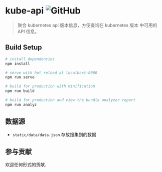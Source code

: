# kube-api ![GitHub](https://img.shields.io/github/license/lework/kube-api)

> 聚合 kubernetes api 版本信息，方便查询在 kubernetes 版本 中可用的 API 信息。

## Build Setup

```bash
# install dependencies
npm install

# serve with hot reload at localhost:8080
npm run serve

# build for production with minification
npm run build

# build for production and view the bundle analyzer report
npm run analyz

```

## 数据源

- `static/data/data.json` 存放搜集到的数据


## 参与贡献

欢迎任何形式的贡献.
